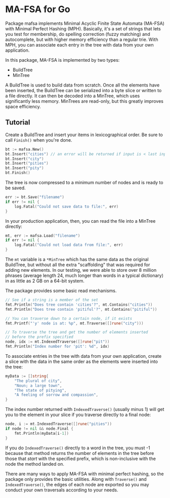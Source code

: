 MA-FSA for Go
=============

Package mafsa implements Minimal Acyclic Finite State Automata (MA-FSA) with Minimal Perfect Hashing (MPH). Basically, it's a set of strings that lets you test for membership, do spelling correction (fuzzy matching) and autocomplete, but with higher memory efficiency than a regular trie. With MPH, you can associate each entry in the tree with data from your own application.

In this package, MA-FSA is implemented by two types:

- BuildTree
- MinTree

A BuildTree is used to build data from scratch. Once all the elements have been inserted, the BuildTree can be serialized into a byte slice or written to a file directly. It can then be decoded into a MinTree, which uses significantly less memory. MinTrees are read-only, but this greatly improves space efficiency.


## Tutorial

Create a BuildTree and insert your items in lexicographical order. Be sure to call `Finish()` when you're done.

```go
bt := mafsa.New()
bt.Insert("cities") // an error will be returned if input is < last input
bt.Insert("city")
bt.Insert("pities")
bt.Insert("pity")
bt.Finish()
```

The tree is now compressed to a minimum number of nodes and is ready to be saved.

```go
err := bt.Save("filename")
if err != nil {
    log.Fatal("Could not save data to file:", err)
}
```

In your production application, then, you can read the file into a MinTree directly:

```go
mt, err := mafsa.Load("filename")
if err != nil {
    log.Fatal("Could not load data from file:", err)
}
```

The `mt` variable is a `*MinTree` which has the same data as the original BuildTree, but without all the extra "scaffolding" that was required for adding new elements. In our testing, we were able to store over 8 million phrases (average length 24, much longer than words in a typical dictionary) in as little as 2 GB on a 64-bit system.

The package provides some basic read mechanisms.

```go
// See if a string is a member of the set
fmt.Println("Does tree contain 'cities'?", mt.Contains("cities"))
fmt.Println("Does tree contain 'pitiful'?", mt.Contains("pitiful"))

// You can traverse down to a certain node, if it exists
fmt.Printf("'y' node is at: %p", mt.Traverse([]rune("city")))

// To traverse the tree and get the number of elements inserted
// before the prefix specified
node, idx := mt.IndexedTraverse([]rune("pit"))
fmt.Println("Index number for 'pit': %d", idx)
```

To associate entries in the tree with data from your own application, create a slice with the data in the same order as the elements were inserted into the tree:

```go
myData := []string{
    "The plural of city",
    "Noun; a large town",
    "The state of pitying",
    "A feeling of sorrow and compassion",
}
```

The index number returned with `IndexedTraverse()` (usually minus 1) will get you to the element in your slice if you traverse directly to a final node:

```go
node, i := mt.IndexedTraverse([]rune("pities"))
if node != nil && node.Final {
    fmt.Println(myData[i-1])
}
```

If you do `IndexedTraverse()` directly to a word in the tree, you must -1 because that method returns the number of elements in the tree before those that *start* with the specified prefix, which is non-inclusive with the node the method landed on.

There are many ways to apply MA-FSA with minimal perfect hashing, so the package only provides the basic utilities. Along with `Traverse()` and `IndexedTraverse()`, the edges of each node are exported so you may conduct your own traversals according to your needs.